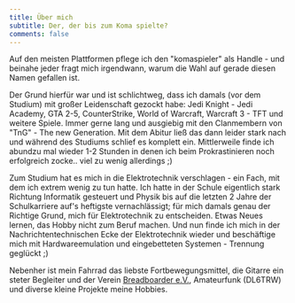 ```yaml
---
title: Über mich
subtitle: Der, der bis zum Koma spielte?
comments: false
---
```


Auf den meisten Plattformen pflege ich den "komaspieler" als Handle - und beinahe jeder fragt mich irgendwann, warum die Wahl auf gerade diesen Namen gefallen ist.

Der Grund hierfür war und ist schlichtweg, dass ich damals (vor dem Studium) mit großer Leidenschaft gezockt habe: Jedi Knight - Jedi Academy, GTA 2-5, CounterStrike, World of Warcraft, Warcraft 3 - TFT und weitere Spiele. Immer gerne lang und ausgiebig mit den Clanmembern von "TnG" - The new Generation. Mit dem Abitur ließ das dann leider stark nach und während des Studiums schlief es komplett ein. Mittlerweile finde ich abundzu mal wieder 1-2 Stunden in denen ich beim Prokrastinieren noch erfolgreich zocke.. viel zu wenig allerdings ;)

Zum Studium hat es mich in die Elektrotechnik verschlagen - ein Fach, mit dem ich extrem wenig zu tun hatte. Ich hatte in der Schule eigentlich stark Richtung Informatik gesteuert und Physik bis auf die letzten 2 Jahre der Schulkarriere auf's heftigste vernachlässigt; für mich damals genau der Richtige Grund, mich für Elektrotechnik zu entscheiden. Etwas Neues lernen, das Hobby nicht zum Beruf machen. Und nun finde ich mich in der Nachrichtentechnischen Ecke der Elektrotechnik wieder und beschäftige mich mit Hardwareemulation und eingebetteten Systemen - Trennung geglückt ;)

Nebenher ist mein Fahrrad das liebste Fortbewegungsmittel, die Gitarre ein steter Begleiter und der Verein [Breadboarder e.V.](https://www.breadboarder.de), Amateurfunk (DL6TRW) und diverse kleine Projekte meine Hobbies.
